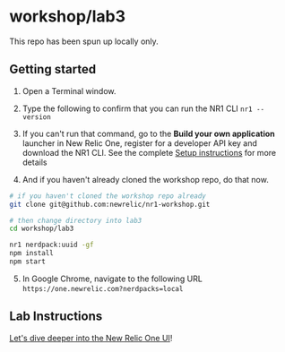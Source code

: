 # workshop/lab3

This repo has been spun up locally only.

## Getting started

1. Open a Terminal window.
2. Type the following to confirm that you can run the NR1 CLI `nr1 --version`
3. If you can't run that command, go to the **Build your own application** launcher in New Relic One, register for a developer API key and download the NR1 CLI. See the complete [Setup instructions](../SETUP.md) for more details

4. And if you haven't already cloned the workshop repo, do that now.

```bash
# if you haven't cloned the workshop repo already
git clone git@github.com:newrelic/nr1-workshop.git

# then change directory into lab3
cd workshop/lab3

nr1 nerdpack:uuid -gf
npm install
npm start
```

5. In Google Chrome, navigate to the following URL `https://one.newrelic.com?nerdpacks=local`


## Lab Instructions

[Let's dive deeper into the New Relic One UI](INSTRUCTIONS.md)!
